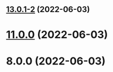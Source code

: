 ## [13.0.1-2](https://github.com/wuchuhengtools/typewriter-js/compare/v11.0.0...v13.0.1-2) (2022-06-03)



# [11.0.0](https://github.com/wuchuhengtools/typewriter-js/compare/v8.0.0...v11.0.0) (2022-06-03)



# 8.0.0 (2022-06-03)




